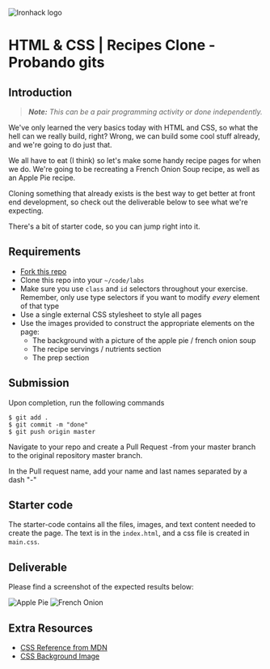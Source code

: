 ![Ironhack logo](https://i.imgur.com/1QgrNNw.png)

# HTML & CSS | Recipes Clone - Probando gits

## Introduction

> ***Note:*** _This can be a pair programming activity or done independently._


We've only learned the very basics today with HTML and CSS, so what the hell can we really build, right? Wrong, we can build some cool stuff already, and we're going to do just that.

We all have to eat (I think) so let's make some handy recipe pages for when we do. We're going to be recreating a French Onion Soup recipe, as well as an Apple Pie recipe.

Cloning something that already exists is the best way to get better at front end development, so check out the deliverable below to see what we're expecting.

There's a bit of starter code, so you can jump right into it.

## Requirements

- [Fork this repo](https://guides.github.com/activities/forking/)
- Clone this repo into your `~/code/labs`
- Make sure you use `class` and `id` selectors throughout your exercise. Remember, only use type selectors if you want to modify *every* element of that type
- Use a single external CSS stylesheet to style all pages
- Use the images provided to construct the appropriate elements on the page:
  - The background with a picture of the apple pie / french onion soup
  - The recipe servings / nutrients section
  - The prep section

## Submission

Upon completion, run the following commands
```
$ git add .
$ git commit -m "done"
$ git push origin master
```
Navigate to your repo and create a Pull Request -from your master branch to the original repository master branch.

In the Pull request name, add your name and last names separated by a dash "-"

## Starter code

The starter-code contains all the files, images, and text content needed to create the page. The text is in the `index.html`, and a css file is created in `main.css`.

## Deliverable

Please find a screenshot of the expected results below:

![Apple Pie](https://i.imgur.com/lGGM68Q.jpg)
![French Onion](https://i.imgur.com/uepu2DO.jpg)

## Extra Resources

- [CSS Reference from MDN](https://developer.mozilla.org/en-US/docs/Web/CSS)
- [CSS Background Image](https://developer.mozilla.org/en/docs/Web/CSS/background-image)
